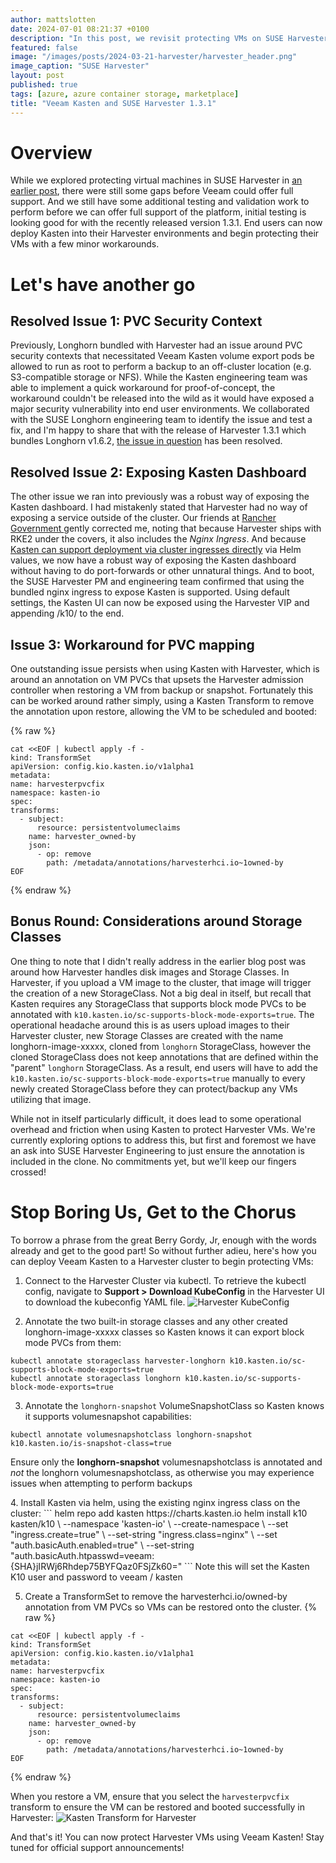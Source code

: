 ```yaml
---
author: mattslotten
date: 2024-07-01 08:21:37 +0100
description: "In this post, we revisit protecting VMs on SUSE Harvester"
featured: false
image: "/images/posts/2024-03-21-harvester/harvester_header.png"
image_caption: "SUSE Harvester"
layout: post
published: true
tags: [azure, azure container storage, marketplace]
title: "Veeam Kasten and SUSE Harvester 1.3.1"
---
```


# Overview

While we explored protecting virtual machines in SUSE Harvester in [an earlier post](/harvester), there were still some gaps before Veeam could offer full support. And we still have some additional testing and validation work to perform before we can offer full support of the platform, initial testing is looking good for with the recently released version 1.3.1. End users can now deploy Kasten into their Harvester environments and begin protecting their VMs with a few minor workarounds.

# Let's have another go

## Resolved Issue 1: PVC Security Context

Previously, Longhorn bundled with Harvester had an issue around PVC security contexts that necessitated Veeam Kasten volume export pods be allowed to run as root to perform a backup to an off-cluster location (e.g. S3-compatible storage or NFS). While the Kasten engineering team was able to implement a quick workaround for proof-of-concept, the workaround couldn't be released into the wild as it would have exposed a major security vulnerability into end user environments. We collaborated with the SUSE Longhorn engineering team to identify the issue and test a fix, and I'm happy to share that with the release of Harvester 1.3.1 which bundles Longhorn v1.6.2, [the issue in question](https://github.com/longhorn/longhorn/issues/8088) has been resolved.

## Resolved Issue 2: Exposing Kasten Dashboard

The other issue we ran into previously was a robust way of exposing the Kasten dashboard.  I had mistakenly stated that Harvester had no way of exposing a service outside of the cluster.  Our friends at [Rancher Government ](https://ranchergovernment.com/) gently corrected me, noting that because Harvester ships with RKE2 under the covers, it also includes the *Nginx Ingress*. And because [Kasten can support deployment via cluster ingresses directly](https://docs.kasten.io/latest/access/dashboard.html#existing-ingress-controller) via Helm values, we now have a robust way of exposing the Kasten dashboard without having to do port-forwards or other unnatural things.  And to boot, the SUSE Harvester PM and engineering team confirmed that using the bundled nginx ingress to expose Kasten is supported. Using default settings, the Kasten UI can now be exposed using the Harvester VIP and appending /k10/ to the end.

## Issue 3: Workaround for PVC mapping

One outstanding issue persists when using Kasten with Harvester, which is around an annotation on VM PVCs that upsets the Harvester admission controller when restoring a VM from backup or snapshot. Fortunately this can be worked around rather simply, using a Kasten Transform to remove the annotation upon restore, allowing the VM to be scheduled and booted:

{% raw %}
  ```
cat <<EOF | kubectl apply -f -
kind: TransformSet
apiVersion: config.kio.kasten.io/v1alpha1
metadata:
  name: harvesterpvcfix
  namespace: kasten-io
spec:
  transforms:
    - subject:
        resource: persistentvolumeclaims
      name: harvester_owned-by
      json:
        - op: remove
          path: /metadata/annotations/harvesterhci.io~1owned-by
EOF
  ```
{% endraw %}

## Bonus Round: Considerations around Storage Classes
One thing to note that I didn't really address in the earlier blog post was around how Harvester handles disk images and Storage Classes. In Harvester, if you upload a VM image to the cluster, that image will trigger the creation of a new StorageClass. Not a big deal in itself, but recall that Kasten requires any StorageClass that supports block mode PVCs to be annotated with `k10.kasten.io/sc-supports-block-mode-exports=true`. The operational headache around this is as users upload images to their Harvester cluster, new Storage Classes are created with the name longhorn-image-xxxxx, cloned from `longhorn` StorageClass, however the cloned StorageClass does not keep annotations that are defined within the "parent" `longhorn` StorageClass. As a result, end users will have to add the `k10.kasten.io/sc-supports-block-mode-exports=true` manually to every newly created StorageClass before they can protect/backup any VMs utilizing that image.

While not in itself particularly difficult, it does lead to some operational overhead and friction when using Kasten to protect Harvester VMs. We're currently exploring options to address this, but first and foremost we have an ask into SUSE Harvester Engineering to just ensure the annotation is included in the clone. No commitments yet, but we'll keep our fingers crossed!

# Stop Boring Us, Get to the Chorus

To borrow a phrase from the great Berry Gordy, Jr, enough with the words already and get to the good part! So without further adieu, here's how you can deploy Veeam Kasten to a Harvester cluster to begin protecting VMs:
1. Connect to the Harvester Cluster via kubectl. To retrieve the kubectl config, navigate to **Support > Download KubeConfig** in the Harvester UI to download the kubeconfig YAML file.
![Harvester KubeConfig](/images/posts/2024-03-21-harvester/harvester_kubeconfig.png)

2. Annotate the two built-in storage classes and any other created longhorn-image-xxxxx classes so Kasten knows it can export block mode PVCs from them:
```
kubectl annotate storageclass harvester-longhorn k10.kasten.io/sc-supports-block-mode-exports=true
kubectl annotate storageclass longhorn k10.kasten.io/sc-supports-block-mode-exports=true
```
3. Annotate the `longhorn-snapshot` VolumeSnapshotClass so Kasten knows it supports volumesnapshot capabilities:
```
kubectl annotate volumesnapshotclass longhorn-snapshot k10.kasten.io/is-snapshot-class=true
```
  <p class="alert-warning">Ensure only the <b>longhorn-snapshot</b> volumesnapshotclass is annotated and <i>not</i> the longhorn volumesnapshotclass, as otherwise you may experience issues when attempting to perform backups</p>
4. Install Kasten via helm, using the existing nginx ingress class on the cluster:
```
helm repo add kasten https://charts.kasten.io
helm install k10 kasten/k10 \
--namespace 'kasten-io' \
--create-namespace \
--set "ingress.create=true" \
--set-string "ingress.class=nginx" \
--set "auth.basicAuth.enabled=true" \
--set-string "auth.basicAuth.htpasswd=veeam:{SHA}jIRWj6Rhdep75BYFQaz0FSjZk60="
```
  <span class="alert-info">Note this will set the Kasten K10 user and password to veeam / kasten</span>

5. Create a TransformSet to remove the harvesterhci.io/owned-by annotation from VM PVCs so VMs can be restored onto the cluster.
{% raw %}
  ```
cat <<EOF | kubectl apply -f -
kind: TransformSet
apiVersion: config.kio.kasten.io/v1alpha1
metadata:
  name: harvesterpvcfix
  namespace: kasten-io
spec:
  transforms:
    - subject:
        resource: persistentvolumeclaims
      name: harvester_owned-by
      json:
        - op: remove
          path: /metadata/annotations/harvesterhci.io~1owned-by
EOF
  ```
{% endraw %}

When you restore a VM, ensure that you select the `harvesterpvcfix` transform to ensure the VM can be restored and booted successfully in Harvester:
![Kasten Transform for Harvester](/images/posts/2024-03-21-harvester/kasten_harvester_transform.png)


And that's it! You can now protect Harvester VMs using Veeam Kasten! Stay tuned for official support announcements!
